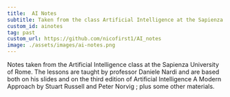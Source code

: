 ```yaml
---
title:  AI Notes
subtitle: Taken from the class Artificial Intelligence at the Sapienza University of Rome.
custom_id: ainotes
tag: past
custom_url: https://github.com/nicofirst1/AI_notes
image: ./assets/images/ai-notes.png
---
```

Notes taken from the Artificial Intelligence class at the Sapienza University of Rome. The lessons are taught by professor Daniele Nardi and are based both on his slides and on the third edition of Artificial Intelligence A Modern Approach by Stuart Russell and Peter Norvig ; plus some other materials.
